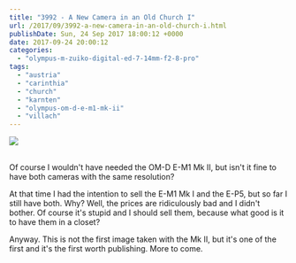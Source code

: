 ```yaml
---
title: "3992 - A New Camera in an Old Church I"
url: /2017/09/3992-a-new-camera-in-an-old-church-i.html
publishDate: Sun, 24 Sep 2017 18:00:12 +0000
date: 2017-09-24 20:00:12
categories: 
  - "olympus-m-zuiko-digital-ed-7-14mm-f2-8-pro"
tags: 
  - "austria"
  - "carinthia"
  - "church"
  - "karnten"
  - "olympus-om-d-e-m1-mk-ii"
  - "villach"
---
```

<div class="container">
<div class="center"><a target="_blank" href="https://d25zfm9zpd7gm5.cloudfront.net/1200x1200/2017/20170127_150639_lr.jpg"><img class="webfeedsFeaturedVisual" src="https://d25zfm9zpd7gm5.cloudfront.net/0600x0600/2017/20170127_150639_lr.jpg" /></a></div>
</div>
<br />

Of course I wouldn't have needed the OM-D E-M1 Mk II, but isn't it fine to have both cameras with the same resolution?

At that time I had the intention to sell the E-M1 Mk I and the E-P5, but so far I still have both. Why? Well, the prices are ridiculously bad and I didn't bother. Of course it's stupid and I should sell them, because what good is it to have them in a closet?

Anyway. This is not the first image taken with the Mk II, but it's one of the first and it's the first worth publishing. More to come.

